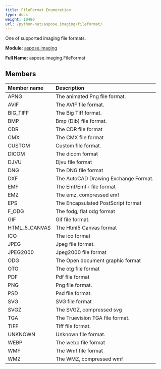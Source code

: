 ```yaml
---
title: FileFormat Enumeration
type: docs
weight: 10480
url: /python-net/aspose.imaging/fileformat/
---
```


One of supported imaging file formats.

**Module:** [aspose.imaging](/imaging/python-net/aspose.imaging/)

**Full Name:** aspose.imaging.FileFormat

## **Members**
| **Member name** | **Description** |
| :- | :- |
| APNG | The animated Png file format. |
| AVIF | The AVIF file format. |
| BIG_TIFF | The Big Tiff format. |
| BMP | Bmp (Dib) file format. |
| CDR | The CDR file format |
| CMX | The CMX file format |
| CUSTOM | Custom file format. |
| DICOM | The dicom format |
| DJVU | Djvu file format |
| DNG | The DNG file format |
| DXF | The AutoCAD Drawing Exchange Format. |
| EMF | The Emf/Emf+ file format |
| EMZ | The emz, compressed emf |
| EPS | The Encapsulated PostScript format |
| F_ODG | The fodg, flat odg format |
| GIF | Gif file format. |
| HTML_5_CANVAS | The Html5 Canvas format |
| ICO | The ico format |
| JPEG | Jpeg file format. |
| JPEG2000 | Jpeg2000 file format |
| ODG | The Open document graphic format |
| OTG | The otg file format |
| PDF | Pdf file format |
| PNG | Png file format. |
| PSD | Psd file format. |
| SVG | SVG file format |
| SVGZ | The SVGZ, compressed svg |
| TGA | The Truevision TGA file format. |
| TIFF | Tiff file format. |
| UNKNOWN | Unknown file format. |
| WEBP | The webp file format |
| WMF | The Wmf file format |
| WMZ | The WMZ, compressed wmf |
